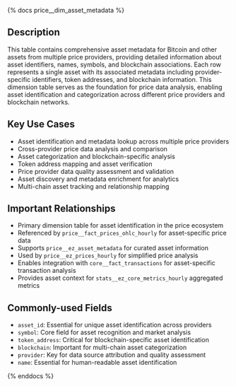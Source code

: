{% docs price__dim_asset_metadata %}

## Description
This table contains comprehensive asset metadata for Bitcoin and other assets from multiple price providers, providing detailed information about asset identifiers, names, symbols, and blockchain associations. Each row represents a single asset with its associated metadata including provider-specific identifiers, token addresses, and blockchain information. This dimension table serves as the foundation for price data analysis, enabling asset identification and categorization across different price providers and blockchain networks.

## Key Use Cases
- Asset identification and metadata lookup across multiple price providers
- Cross-provider price data analysis and comparison
- Asset categorization and blockchain-specific analysis
- Token address mapping and asset verification
- Price provider data quality assessment and validation
- Asset discovery and metadata enrichment for analytics
- Multi-chain asset tracking and relationship mapping

## Important Relationships
- Primary dimension table for asset identification in the price ecosystem
- Referenced by `price__fact_prices_ohlc_hourly` for asset-specific price data
- Supports `price__ez_asset_metadata` for curated asset information
- Used by `price__ez_prices_hourly` for simplified price analysis
- Enables integration with `core__fact_transactions` for asset-specific transaction analysis
- Provides asset context for `stats__ez_core_metrics_hourly` aggregated metrics

## Commonly-used Fields
- `asset_id`: Essential for unique asset identification across providers
- `symbol`: Core field for asset recognition and market analysis
- `token_address`: Critical for blockchain-specific asset identification
- `blockchain`: Important for multi-chain asset categorization
- `provider`: Key for data source attribution and quality assessment
- `name`: Essential for human-readable asset identification

{% enddocs %} 